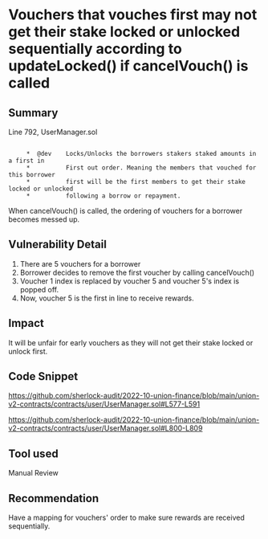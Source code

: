 # Vouchers that vouches first may not get their stake locked or unlocked sequentially according to updateLocked() if cancelVouch() is called
## Summary
Line 792, UserManager.sol
```

     *  @dev    Locks/Unlocks the borrowers stakers staked amounts in a first in
     *          First out order. Meaning the members that vouched for this borrower
     *          first will be the first members to get their stake locked or unlocked
     *          following a borrow or repayment.
```
When cancelVouch() is called, the ordering of vouchers for a borrower becomes messed up.

## Vulnerability Detail
1. There are 5 vouchers for a borrower
2. Borrower decides to remove the first voucher by calling cancelVouch()
3. Voucher 1 index is replaced by voucher 5 and voucher 5's index is popped off.
4. Now, voucher 5 is the first in line to receive rewards.
## Impact
It will be unfair for early vouchers as they will not get their stake locked or unlock first.

## Code Snippet
https://github.com/sherlock-audit/2022-10-union-finance/blob/main/union-v2-contracts/contracts/user/UserManager.sol#L577-L591

https://github.com/sherlock-audit/2022-10-union-finance/blob/main/union-v2-contracts/contracts/user/UserManager.sol#L800-L809

## Tool used
Manual Review

## Recommendation
Have a mapping for vouchers' order to make sure rewards are received sequentially.